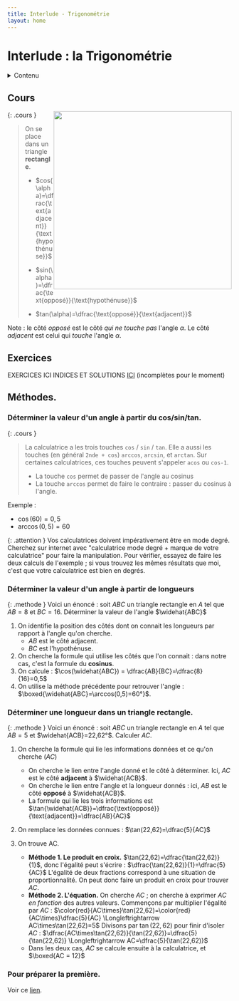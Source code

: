 ```yaml
---
title: Interlude - Trigonométrie
layout: home
---
```

# Interlude : la Trigonométrie

<details markdown="block">
  <summary>
    Contenu
  </summary>
  {: .text-delta }
1. TOC
{:toc}
</details>

## Cours

<img style="float: right;" src="https://minio.apps.education.fr/codimd-prod/uploads/upload_79b8f194f6951d58087546bf9c49eafa.png" width=400>

{: .cours }
> On se place dans un triangle **rectangle**. 
> 
> - $cos(\alpha)=\dfrac{\text{adjacent}}{\text{hypothénuse}}$
> 
> - $sin(\alpha)=\dfrac{\text{opposé}}{\text{hypothénuse}}$
> 
> - $tan(\alpha)=\dfrac{\text{opposé}}{\text{adjacent}}$


Note : le côté *opposé* est le côté *qui ne touche pas* l'angle $\alpha$. Le côté *adjacent* est celui qui *touche* l'angle $\alpha$.

## Exercices

EXERCICES ICI
INDICES ET SOLUTIONS [ICI](https://codimd.apps.education.fr/s/YNeMPvLJZ#) (incomplètes pour le moment)

## Méthodes.

### Déterminer la valeur d'un angle à partir du cos/sin/tan.
{: .cours }
> La calculatrice a les trois touches ```cos``` / ```sin``` / ```tan```. Elle a aussi les touches (en général ```2nde + cos```) ```arccos```, ```arcsin```, et ```arctan```.
Sur certaines calculatrices, ces touches peuvent s'appeler ```acos``` ou ```cos-1```.
> - La touche ```cos``` permet de passer de l'angle au cosinus
> - La touche ```arccos``` permet de faire le contraire : passer du cosinus à l'angle.

Exemple : 
- $\cos(60) = 0,5$
- $\arccos(0,5)=60$

{: .attention }
Vos calculatrices doivent impérativement être en mode degré. Cherchez sur internet avec "calculatrice mode degré + marque de votre calculatrice" pour faire la manipulation.
Pour vérifier, essayez de faire les deux calculs de l'exemple ; si vous trouvez les mêmes résultats que moi, c'est que votre calculatrice est bien en degrés.


### Déterminer la valeur d'un angle à partir de longueurs

{: .methode }
Voici un énoncé : soit $ABC$ un triangle rectangle en $A$ tel que $AB=8$ et $BC=16$. Déterminer la valeur de l'angle $\widehat{ABC}$


1. On identifie la position des côtés dont on connait les longueurs par rapport à l'angle qu'on cherche.
    - $AB$ est le côté adjacent.
    - $BC$ est l'hypothénuse. 
2. On cherche la formule qui utilise les côtés que l'on connait : dans notre cas, c'est la formule du **cosinus**.
3. On calcule : $\cos(\widehat{ABC}) = \dfrac{AB}{BC}=\dfrac{8}{16}=0,5$
4. On utilise la méthode précédente pour retrouver l'angle : $\boxed{\widehat{ABC}=\arccos(0,5)=60°}$.

### Déterminer une longueur dans un triangle rectangle.

{: .methode }
Voici un énoncé : soit $ABC$ un triangle rectangle en $A$ tel que $AB=5$ et $\widehat{ACB}=22,62°$. Calculer $AC$.

1. On cherche la formule qui lie les informations données et ce qu'on cherche ($AC$)
    - On cherche le lien entre l'angle donné et le côté à déterminer. Ici, $AC$ est le côté **adjacent** à $\widehat{ACB}$.
    - On cherche le lien entre l'angle et la longueur donnés : ici, $AB$ est le côté **opposé** à $\widehat{ACB}$.
    - La formule qui lie les trois informations est $\tan{\widehat{ACB}}=\dfrac{\text{opposé}}{\text{adjacent}}=\dfrac{AB}{AC}$

2. On remplace les données connues : $\tan(22,62)=\dfrac{5}{AC}$
3. On trouve AC.
    - **Méthode 1. Le produit en croix.**
    $\tan(22,62)=\dfrac{\tan(22,62)}{1}$, donc l'égalité peut s'écrire : $\dfrac{\tan(22,62)}{1}=\dfrac{5}{AC}$
    L'égalité de deux fractions correspond à une situation de proportionnalité.
    On peut donc faire un produit en croix pour trouver $AC$.
    - **Méthode 2. L'équation.**
    On cherche $AC$ ; on cherche à exprimer $AC$ *en fonction* des autres valeurs.
    Commençons par multiplier l'égalité par $AC$ : $\color{red}{AC\times}\tan(22,62)=\color{red}{AC\times}\dfrac{5}{AC} \Longleftrightarrow AC\times\tan(22,62)=5$
    Divisons par $\tan(22,62)$ pour finir d'isoler $AC$ : $\dfrac{AC\times\tan(22,62)}{\tan(22,62)}=\dfrac{5}{\tan(22,62)} \Longleftrightarrow AC=\dfrac{5}{\tan(22,62)}$
    - Dans les deux cas, $AC$ se calcule ensuite à la calculatrice, et $\boxed{AC = 12}$

### Pour préparer la première.

Voir ce [lien](https://codimd.apps.education.fr/s/xjPSzvS3A#).
